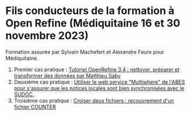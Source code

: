# Fils conducteurs de la formation à Open Refine (Médiquitaine 16 et 30 novembre 2023)

Formation assurée par Sylvain Machefert et Alexandre Faure pour Médiquitaine.

1. Premier cas pratique : [Tutoriel OpenRefine 3.4 : nettoyer, préparer et transformer des données par Matthieu Saby](https://msaby.gitlab.io/tutoriel-openrefine/index.html)
2. Deuxième cas pratique : [Utiliser le web service "Multiwhere" de l'ABES pour s'assurer que les notices locales sont bien synchronisées avec le SUDOC.](cas%20pratique%202/README.md)
3. Troisième cas pratique : [Croiser deux fichiers : recouvrement d'un fichier COUNTER](cas%20pratique%203/README.md)


